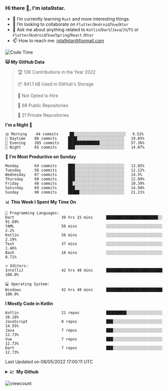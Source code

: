 ### Hi there 👋, I'm iota9star.

- 🌱 I’m currently learning `Rust` and more interesting things.
- 👯 I’m looking to collaborate on `Flutter`/`Android`/`Vue`/`Ktor`
- 💬 Ask me about anything related to `Kotlin`/`Dart`/`Java`/`JS`/`TS` or `Flutter`/`Android`/`Vue`/`Spring`/`React`
  /`Ktor`
- 📫 How to reach me: [iota9star@foxmail.com](iota9star@foxmail.com)



<!--START_SECTION:waka-->
![Code Time](http://img.shields.io/badge/Code%20Time-2%2C903%20hrs%2050%20mins-blue)

**🐱 My GitHub Data** 

> 🏆 136 Contributions in the Year 2022
 > 
> 📦 841.1 kB Used in GitHub's Storage 
 > 
> 🚫 Not Opted to Hire
 > 
> 📜 68 Public Repositories 
 > 
> 🔑 21 Private Repositories  
 > 
**I'm a Night 🦉** 

```text
🌞 Morning    44 commits     ██░░░░░░░░░░░░░░░░░░░░░░░   9.52% 
🌆 Daytime    88 commits     ████░░░░░░░░░░░░░░░░░░░░░   19.05% 
🌃 Evening    265 commits    ██████████████░░░░░░░░░░░   57.36% 
🌙 Night      65 commits     ███░░░░░░░░░░░░░░░░░░░░░░   14.07%

```
📅 **I'm Most Productive on Sunday** 

```text
Monday       64 commits     ███░░░░░░░░░░░░░░░░░░░░░░   13.85% 
Tuesday      56 commits     ███░░░░░░░░░░░░░░░░░░░░░░   12.12% 
Wednesday    67 commits     ███░░░░░░░░░░░░░░░░░░░░░░   14.5% 
Thursday     60 commits     ███░░░░░░░░░░░░░░░░░░░░░░   12.99% 
Friday       48 commits     ██░░░░░░░░░░░░░░░░░░░░░░░   10.39% 
Saturday     69 commits     ███░░░░░░░░░░░░░░░░░░░░░░   14.94% 
Sunday       98 commits     █████░░░░░░░░░░░░░░░░░░░░   21.21%

```


📊 **This Week I Spent My Time On** 

```text
💬 Programming Languages: 
Dart                     39 hrs 15 mins      ███████████████████████░░   91.69% 
YAML                     56 mins             ░░░░░░░░░░░░░░░░░░░░░░░░░   2.2% 
Kotlin                   56 mins             ░░░░░░░░░░░░░░░░░░░░░░░░░   2.19% 
Text                     37 mins             ░░░░░░░░░░░░░░░░░░░░░░░░░   1.46% 
Bash                     18 mins             ░░░░░░░░░░░░░░░░░░░░░░░░░   0.71%

🔥 Editors: 
IntelliJ                 42 hrs 48 mins      █████████████████████████   100.0%

💻 Operating System: 
Windows                  42 hrs 48 mins      █████████████████████████   100.0%

```

**I Mostly Code in Kotlin** 

```text
Kotlin                   21 repos            █████████░░░░░░░░░░░░░░░░   38.18% 
JavaScript               8 repos             ███░░░░░░░░░░░░░░░░░░░░░░   14.55% 
Java                     7 repos             ███░░░░░░░░░░░░░░░░░░░░░░   12.73% 
Vue                      7 repos             ███░░░░░░░░░░░░░░░░░░░░░░   12.73% 
Dart                     7 repos             ███░░░░░░░░░░░░░░░░░░░░░░   12.73%

```



 Last Updated on 08/05/2022 17:00:11 UTC
<!--END_SECTION:waka-->

<details>
  <summary><b>📈&nbsp;&nbsp;My Github</b></summary>
  <br>
  <img src='https://github-profile-trophy.vercel.app/?username=iota9star'>
  <img src='https://bad-apple-github-readme.vercel.app/api?show_bg=1&username=iota9star&hide_title=true'>
  <img src='http://cr-skills-chart-widget.azurewebsites.net/api/api?username=iota9star'>
</details>


![viewcount](https://count.getloli.com/get/@iota9star?theme=rule34)

